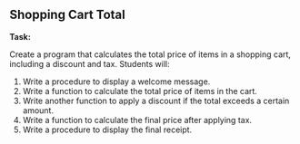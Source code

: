 ## Shopping Cart Total

__Task:__

Create a program that calculates the total price of items in a shopping cart, including a discount and tax. Students will:

1. Write a procedure to display a welcome message.
2. Write a function to calculate the total price of items in the cart.
3. Write another function to apply a discount if the total exceeds a certain amount.
4. Write a function to calculate the final price after applying tax.
5. Write a procedure to display the final receipt.